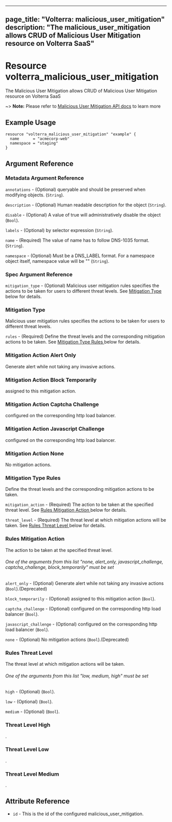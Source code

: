 











---
page_title: "Volterra: malicious_user_mitigation"
description: "The malicious_user_mitigation allows CRUD of Malicious User Mitigation  resource on Volterra SaaS"
---
# Resource volterra_malicious_user_mitigation

The Malicious User Mitigation  allows CRUD of Malicious User Mitigation  resource on Volterra SaaS

~> **Note:** Please refer to [Malicious User Mitigation  API docs](https://docs.cloud.f5.com/docs-v2/api/malicious-user-mitigation) to learn more

## Example Usage

```hcl
resource "volterra_malicious_user_mitigation" "example" {
  name      = "acmecorp-web"
  namespace = "staging"
}

```

## Argument Reference

### Metadata Argument Reference
`annotations` - (Optional) queryable and should be preserved when modifying objects. (`String`).


`description` - (Optional) Human readable description for the object (`String`).


`disable` - (Optional) A value of true will administratively disable the object (`Bool`).


`labels` - (Optional) by selector expression (`String`).


`name` - (Required) The value of name has to follow DNS-1035 format. (`String`).


`namespace` - (Optional) Must be a DNS_LABEL format. For a namespace object itself, namespace value will be "" (`String`).



### Spec Argument Reference

`mitigation_type` - (Optional) Malicious user mitigation rules specifies the actions to be taken for users to different threat levels. See [Mitigation Type ](#mitigation-type) below for details.


		


		




		




		




		




		




		




		




		




		




		





### Mitigation Type 

 Malicious user mitigation rules specifies the actions to be taken for users to different threat levels.

`rules` - (Required) Define the threat levels and the corresponding mitigation actions to be taken. See [Mitigation Type Rules ](#mitigation-type-rules) below for details.



### Mitigation Action Alert Only 

 Generate alert while not taking any invasive actions.



### Mitigation Action Block Temporarily 

 assigned to this mitigation action.



### Mitigation Action Captcha Challenge 

 configured on the corresponding http load balancer.



### Mitigation Action Javascript Challenge 

 configured on the corresponding http load balancer.



### Mitigation Action None 

 No mitigation actions.



### Mitigation Type Rules 

 Define the threat levels and the corresponding mitigation actions to be taken.

`mitigation_action` - (Required) The action to be taken at the specified threat level. See [Rules Mitigation Action ](#rules-mitigation-action) below for details.

`threat_level` - (Required) The threat level at which mitigation actions will be taken. See [Rules Threat Level ](#rules-threat-level) below for details.



### Rules Mitigation Action 

 The action to be taken at the specified threat level.



###### One of the arguments from this list "none, alert_only, javascript_challenge, captcha_challenge, block_temporarily" must be set

`alert_only` - (Optional) Generate alert while not taking any invasive actions (`Bool`).(Deprecated)


`block_temporarily` - (Optional) assigned to this mitigation action (`Bool`).


`captcha_challenge` - (Optional) configured on the corresponding http load balancer (`Bool`).


`javascript_challenge` - (Optional) configured on the corresponding http load balancer (`Bool`).


`none` - (Optional) No mitigation actions (`Bool`).(Deprecated)




### Rules Threat Level 

 The threat level at which mitigation actions will be taken.



###### One of the arguments from this list "low, medium, high" must be set

`high` - (Optional) (`Bool`).


`low` - (Optional) (`Bool`).


`medium` - (Optional) (`Bool`).




### Threat Level High 

.



### Threat Level Low 

.



### Threat Level Medium 

.



## Attribute Reference

* `id` - This is the id of the configured malicious_user_mitigation.

